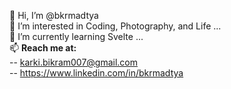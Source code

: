 👋 Hi, I’m @bkrmadtya <br/>
👀 I’m interested in Coding, Photography, and Life ... <br/>
🌱 I’m currently learning Svelte ... <br/>
📫 <strong>Reach me at:</strong><br/>
  -- karki.bikram007@gmail.com<br/>
  -- https://www.linkedin.com/in/bkrmadtya
<!---
bkrmadtya/bkrmadtya is a ✨ special ✨ repository because its `README.md` (this file) appears on your GitHub profile.
You can click the Preview link to take a look at your changes.
--->
